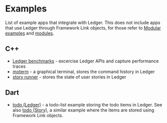 # Examples

List of example apps that integrate with Ledger. This does not include apps that
use Ledger through Framework Link objects, for those refer to [Modular examples]
and [modules].

## C++

 * [Ledger benchmarks] - excercise Ledger APIs and capture performance traces
 * [moterm] - a graphical terminal, stores the command history in Ledger
 * [story runner] - stores the state of user stories in Ledger

## Dart

 * [todo (Ledger)] - a todo-list example storing the todo items in Ledger. See
   also [todo (Story)], a similar example where the items are stored using
   Framework Link objects.

[Modular examples]: https://fuchsia.googlesource.com/modular/+/master/examples
[modules]: https://fuchsia.googlesource.com/modules
[Ledger benchmarks]: https://fuchsia.googlesource.com/ledger/+/master/benchmark
[moterm]: https://fuchsia.googlesource.com/moterm
[story runner]: https://fuchsia.googlesource.com/modular/+/master/src/story_runner
[todo (Ledger)]: https://fuchsia.googlesource.com/modular/+/master/examples/todo_ledger
[todo (Story)]: https://fuchsia.googlesource.com/modular/+/master/examples/todo_story

